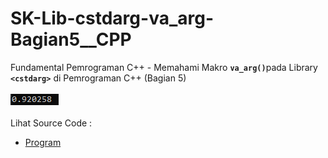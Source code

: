 # SK-Lib-cstdarg-va_arg-Bagian5__CPP
Fundamental Pemrograman C++ - Memahami Makro <code><b>va_arg()</b></code>pada Library <code><b>&lt;cstdarg></b></code> di Pemrograman C++ (Bagian 5)<br><br>
<img src="https://github.com/RizkyKhapidsyah/SK-Lib-cstdarg-va_arg-Bagian5__CPP/blob/master/SK-Lib-cstdarg-va_arg-Bagian5__CPP/result/001.PNG"><br><br>
Lihat Source Code : <br>
- <a href="https://github.com/RizkyKhapidsyah/SK-Lib-cstdarg-va_arg-Bagian5__CPP/blob/master/SK-Lib-cstdarg-va_arg-Bagian5__CPP/Source.cpp">Program</a>
